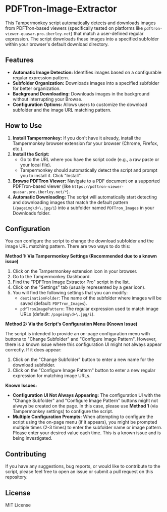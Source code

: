 # PDFTron-Image-Extractor

This Tampermonkey script automatically detects and downloads images from PDFTron-based viewers (specifically tested on platforms like `pdftron-viewer-quasar.pro.iberley.net`) that match a user-defined regular expression. The script downloads these images into a specified subfolder within your browser's default download directory.

## Features

* **Automatic Image Detection:** Identifies images based on a configurable regular expression pattern.
* **Subfolder Organization:** Downloads images into a specified subfolder for better organization.
* **Background Downloading:** Downloads images in the background without interrupting your Browse.
* **Configuration Options:** Allows users to customize the download subfolder and the image URL matching pattern.

## How to Use

1.  **Install Tampermonkey:** If you don't have it already, install the Tampermonkey browser extension for your browser (Chrome, Firefox, etc.).
2.  **Install the Script:**
    * Go to the URL where you have the script code (e.g., a raw paste or your local file).
    * Tampermonkey should automatically detect the script and prompt you to install it. Click "Install".
3.  **Browse PDFTron Viewer:** Navigate to a PDF document on a supported PDFTron-based viewer (like `https://pdftron-viewer-quasar.pro.iberley.net/*`).
4.  **Automatic Downloading:** The script will automatically start detecting and downloading images that match the default pattern (`/pageimg\d+\.jpg/i`) into a subfolder named `PDFTron_Images` in your Downloads folder.

## Configuration

You can configure the script to change the download subfolder and the image URL matching pattern. There are two ways to do this:

**Method 1: Via Tampermonkey Settings (Recommended due to a known issue)**

1.  Click on the Tampermonkey extension icon in your browser.
2.  Go to the Tampermonkey Dashboard.
3.  Find the "PDFTron Image Extractor Pro" script in the list.
4.  Click on the "Settings" tab (usually represented by a gear icon).
5.  You will find the following settings that you can modify:
    * `destinationFolder`: The name of the subfolder where images will be saved (default: `PDFTron_Images`).
    * `pdfTronImagePattern`: The regular expression used to match image URLs (default: `/pageimg\d+\.jpg/i`).

**Method 2: Via the Script's Configuration Menu (Known Issue)**

The script is intended to provide an on-page configuration menu with buttons to "Change Subfolder" and "Configure Image Pattern". However, there is a known issue where this configuration UI might not always appear correctly. If it does appear:

1.  Click on the "Change Subfolder" button to enter a new name for the download subfolder.
2.  Click on the "Configure Image Pattern" button to enter a new regular expression for matching image URLs.

**Known Issues:**

* **Configuration UI Not Always Appearing:** The configuration UI with the "Change Subfolder" and "Configure Image Pattern" buttons might not always be created on the page. In this case, please use **Method 1** (via Tampermonkey settings) to configure the script.
* **Multiple Configuration Prompts:** When attempting to configure the script using the on-page menu (if it appears), you might be prompted multiple times (2-3 times) to enter the subfolder name or image pattern. Please enter your desired value each time. This is a known issue and is being investigated.

## Contributing

If you have any suggestions, bug reports, or would like to contribute to the script, please feel free to open an issue or submit a pull request on this repository.

## License

MIT License
